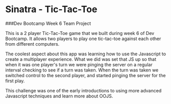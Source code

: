# Sinatra - Tic-Tac-Toe

###Dev Bootcamp Week 6 Team Project


This is a 2 player Tic-Tac-Toe game that we built during week 6 of Dev Bootcamp. It allows two players to play one tic-tac-toe against each other from different computers.


The coolest aspect about this app was learning how to use the Javascript to create a multiplayer experience. What we did was set that JS up so that when it was one player's turn we were pinging the server on a regular interval checking to see if a turn was taken. When the turn was taken we switched control to the second player, and started pinging the server for the first play. 


This challenge was one of the early introductions to using more advanced Javascript techniques and learn more about OOJS.

